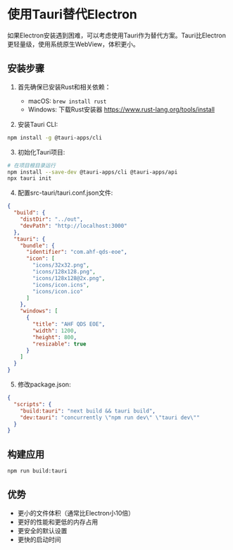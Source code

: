 # 使用Tauri替代Electron

如果Electron安装遇到困难，可以考虑使用Tauri作为替代方案。Tauri比Electron更轻量级，使用系统原生WebView，体积更小。

## 安装步骤

1. 首先确保已安装Rust和相关依赖：
   - macOS: `brew install rust`
   - Windows: 下载Rust安装器 https://www.rust-lang.org/tools/install

2. 安装Tauri CLI:
```bash
npm install -g @tauri-apps/cli
```

3. 初始化Tauri项目:
```bash
# 在项目根目录运行
npm install --save-dev @tauri-apps/cli @tauri-apps/api
npx tauri init
```

4. 配置src-tauri/tauri.conf.json文件:
```json
{
  "build": {
    "distDir": "../out",
    "devPath": "http://localhost:3000"
  },
  "tauri": {
    "bundle": {
      "identifier": "com.ahf-qds-eoe",
      "icon": [
        "icons/32x32.png",
        "icons/128x128.png",
        "icons/128x128@2x.png",
        "icons/icon.icns",
        "icons/icon.ico"
      ]
    },
    "windows": [
      {
        "title": "AHF QDS EOE",
        "width": 1200,
        "height": 800,
        "resizable": true
      }
    ]
  }
}
```

5. 修改package.json:
```json
{
  "scripts": {
    "build:tauri": "next build && tauri build",
    "dev:tauri": "concurrently \"npm run dev\" \"tauri dev\""
  }
}
```

## 构建应用
```bash
npm run build:tauri
```

## 优势
- 更小的文件体积（通常比Electron小10倍）
- 更好的性能和更低的内存占用
- 更安全的默认设置
- 更快的启动时间 
